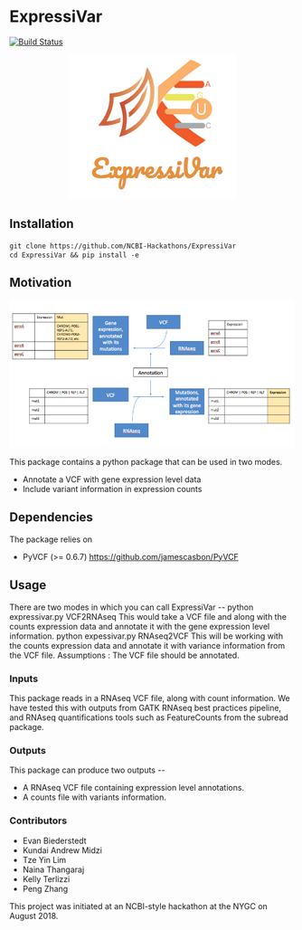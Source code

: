# ExpressiVar

[![Build Status](https://api.travis-ci.org/NCBI-Hackathons/ExpressiVar.svg?branch=masterr)](https://travis-ci.org/NCBI-Hackathons/ExpressiVar)


<p align="center">
  <img src="expressivar_logo.png">
</p>


## Installation

```
git clone https://github.com/NCBI-Hackathons/ExpressiVar
cd ExpressiVar && pip install -e
```

## Motivation


<p align="center">
  <img src="ExpressiVar_schematic.png">
</p>


This package contains a python package that can be used in two modes. 

* Annotate a VCF with gene expression level data
* Include variant information in expression counts

## Dependencies 

The package relies on 
* PyVCF (>= 0.6.7) https://github.com/jamescasbon/PyVCF

## Usage

There are two modes in which you can call ExpressiVar --
python expressivar.py VCF2RNAseq <path-to-vcf-file> <path-to-counts-file>
This would take a VCF file and along with the counts expression data and annotate it with the gene expression level information. 
python expessivar.py RNAseq2VCF <path-to-counts-file> <path-to-vcf-file>
This will be working with the counts expression data and annotate it with variance information from the VCF file. 
Assumptions : The VCF file should be annotated. 

### Inputs

This package reads in a RNAseq VCF file, along with count information. We have tested this with outputs from GATK RNAseq best practices pipeline, and RNAseq quantifications tools such as FeatureCounts from the subread package. 

### Outputs

This package can produce two outputs --

* A RNAseq VCF file containing expression level annotations.
* A counts file with variants information.

### Contributors

* Evan Biederstedt 
* Kundai Andrew Midzi
* Tze Yin Lim
* Naina Thangaraj
* Kelly Terlizzi
* Peng Zhang

This project was initiated at an NCBI-style hackathon at the NYGC on August 2018.